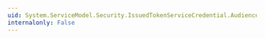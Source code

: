 ```yaml
---
uid: System.ServiceModel.Security.IssuedTokenServiceCredential.AudienceUriMode
internalonly: False
---
```

